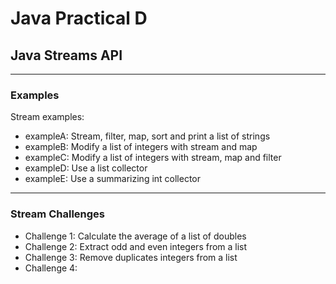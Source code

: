 # Java Practical D

## Java Streams API

---
### Examples

Stream examples:

- exampleA: Stream, filter, map, sort and print a list of strings
- exampleB: Modify a list of integers with stream and map
- exampleC: Modify a list of integers with stream, map and filter
- exampleD: Use a list collector
- exampleE: Use a summarizing int collector

---
### Stream Challenges

- Challenge 1: Calculate the average of a list of doubles
- Challenge 2: Extract odd and even integers from a list
- Challenge 3: Remove duplicates integers from a list
- Challenge 4: 
